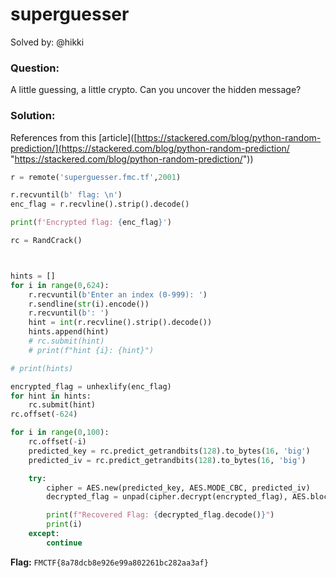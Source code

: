 # superguesser
Solved by: @hikki
### Question:
A little guessing, a little crypto. Can you uncover the hidden message?

### Solution:
References from this [article]([https://stackered.com/blog/python-random-prediction/](https://stackered.com/blog/python-random-prediction/ "https://stackered.com/blog/python-random-prediction/"))

```python
r = remote('superguesser.fmc.tf',2001)

r.recvuntil(b' flag: \n')
enc_flag = r.recvline().strip().decode()

print(f'Encrypted flag: {enc_flag}')

rc = RandCrack()



hints = []
for i in range(0,624):
    r.recvuntil(b'Enter an index (0-999): ')
    r.sendline(str(i).encode())
    r.recvuntil(b': ')
    hint = int(r.recvline().strip().decode())
    hints.append(hint)
    # rc.submit(hint)
    # print(f"hint {i}: {hint}")

# print(hints)

encrypted_flag = unhexlify(enc_flag)
for hint in hints:
    rc.submit(hint)
rc.offset(-624)

for i in range(0,100):
    rc.offset(-i)
    predicted_key = rc.predict_getrandbits(128).to_bytes(16, 'big')
    predicted_iv = rc.predict_getrandbits(128).to_bytes(16, 'big')

    try:
        cipher = AES.new(predicted_key, AES.MODE_CBC, predicted_iv)
        decrypted_flag = unpad(cipher.decrypt(encrypted_flag), AES.block_size)

        print(f"Recovered Flag: {decrypted_flag.decode()}")
        print(i)
    except:
        continue
```

**Flag:** `FMCTF{8a78dcb8e926e99a802261bc282aa3af}`